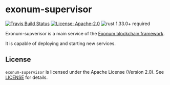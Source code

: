 # exonum-supervisor

[![Travis Build Status](https://img.shields.io/travis/exonum/exonum/master.svg?label=Linux%20Build)](https://travis-ci.com/exonum/exonum)
[![License: Apache-2.0](https://img.shields.io/github/license/exonum/exonum.svg)](https://github.com/exonum/exonum/blob/master/LICENSE)
![rust 1.33.0+ required](https://img.shields.io/badge/rust-1.33.0+-blue.svg?label=Required%20Rust)

Exonum-supverisor is a main service of the [Exonum blockchain framework](https://exonum.com/).

It is capable of deploying and starting new services.

## License

`exonum-supervisor` is licensed under the Apache License (Version 2.0).
See [LICENSE](LICENSE) for details.
